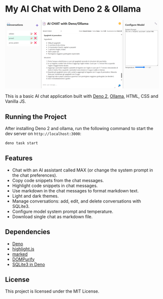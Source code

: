 # My AI Chat with Deno 2 & Ollama

![screen](./doc/screen.png)

This is a basic AI chat application built with [Deno 2](https://deno.com/),
[Ollama](https://github.com/ollama/ollama), HTML, CSS and Vanilla JS.

## Running the Project

After installing Deno 2 and ollama, run the following command to start the dev
server on `http://localhost:3000`:

```bash
deno task start
```

## Features

- Chat with an AI assistant called MAX (or change the system prompt in the chat
  preferences).
- Copy code snippets from the chat messages.
- Highlight code snippets in chat messages.
- Use markdown in the chat messages to format markdown text.
- Light and dark themes.
- Manage conversations: add, edit, and delete conversations with SQLite3.
- Configure model system prompt and temperature.
- Download single chat as markdown file.

## Dependencies

- [Deno](https://deno.com/)
- [highlight.js](https://highlightjs.org/)
- [marked](https://marked.js.org/)
- [DOMPurify](https://github.com/cure53/DOMPurify)
- [SQLite3 in Deno](https://docs.deno.com/examples/http_server_oak_crud_middleware_with_sqlite3_db/)

## License

This project is licensed under the MIT License.
